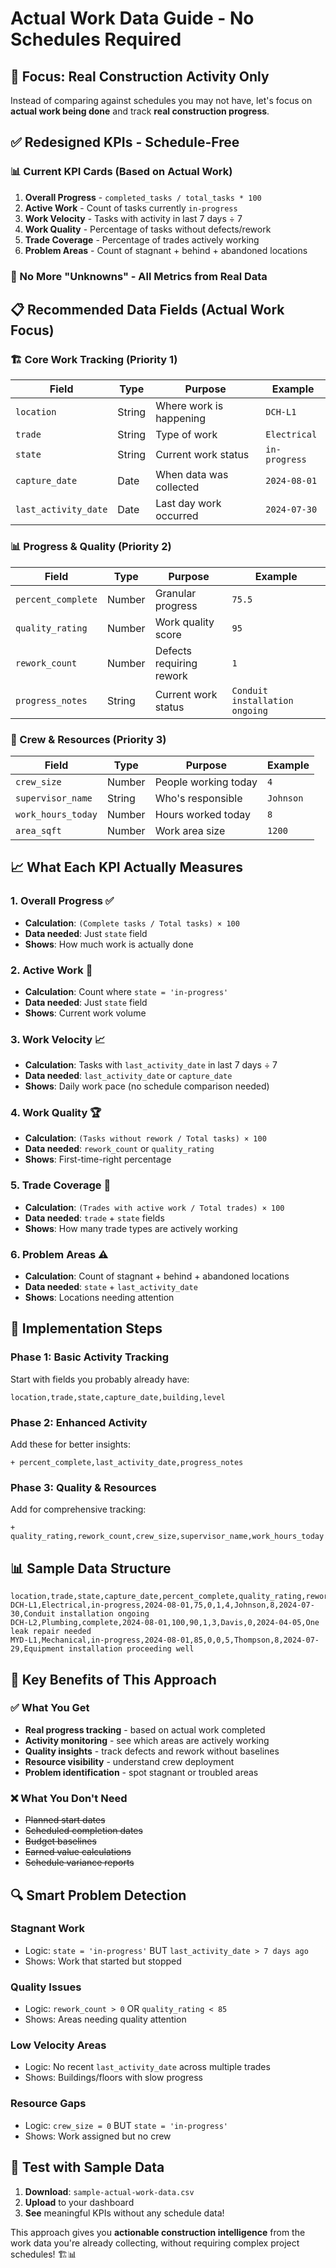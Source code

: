 # Actual Work Data Guide - No Schedules Required

## 🎯 **Focus: Real Construction Activity Only**

Instead of comparing against schedules you may not have, let's focus on **actual work being done** and track **real construction progress**.

## ✅ **Redesigned KPIs - Schedule-Free**

### **📊 Current KPI Cards (Based on Actual Work)**

1. **Overall Progress** - `completed_tasks / total_tasks * 100`
2. **Active Work** - Count of tasks currently `in-progress`
3. **Work Velocity** - Tasks with activity in last 7 days ÷ 7
4. **Work Quality** - Percentage of tasks without defects/rework
5. **Trade Coverage** - Percentage of trades actively working
6. **Problem Areas** - Count of stagnant + behind + abandoned locations

### **🎯 No More "Unknowns" - All Metrics from Real Data**

## 📋 **Recommended Data Fields (Actual Work Focus)**

### **🏗️ Core Work Tracking (Priority 1)**
| Field | Type | Purpose | Example |
|-------|------|---------|---------|
| `location` | String | Where work is happening | `DCH-L1` |
| `trade` | String | Type of work | `Electrical` |
| `state` | String | Current work status | `in-progress` |
| `capture_date` | Date | When data was collected | `2024-08-01` |
| `last_activity_date` | Date | Last day work occurred | `2024-07-30` |

### **📊 Progress & Quality (Priority 2)**  
| Field | Type | Purpose | Example |
|-------|------|---------|---------|
| `percent_complete` | Number | Granular progress | `75.5` |
| `quality_rating` | Number | Work quality score | `95` |
| `rework_count` | Number | Defects requiring rework | `1` |
| `progress_notes` | String | Current work status | `Conduit installation ongoing` |

### **👥 Crew & Resources (Priority 3)**
| Field | Type | Purpose | Example |
|-------|------|---------|---------|
| `crew_size` | Number | People working today | `4` |
| `supervisor_name` | String | Who's responsible | `Johnson` |
| `work_hours_today` | Number | Hours worked today | `8` |
| `area_sqft` | Number | Work area size | `1200` |

## 📈 **What Each KPI Actually Measures**

### **1. Overall Progress** ✅
- **Calculation**: `(Complete tasks / Total tasks) × 100`
- **Data needed**: Just `state` field
- **Shows**: How much work is actually done

### **2. Active Work** 🔵  
- **Calculation**: Count where `state = 'in-progress'`
- **Data needed**: Just `state` field
- **Shows**: Current work volume

### **3. Work Velocity** 📈
- **Calculation**: Tasks with `last_activity_date` in last 7 days ÷ 7
- **Data needed**: `last_activity_date` or `capture_date`
- **Shows**: Daily work pace (no schedule comparison needed)

### **4. Work Quality** 🏆
- **Calculation**: `(Tasks without rework / Total tasks) × 100`
- **Data needed**: `rework_count` or `quality_rating`
- **Shows**: First-time-right percentage

### **5. Trade Coverage** 🔧
- **Calculation**: `(Trades with active work / Total trades) × 100`
- **Data needed**: `trade` + `state` fields
- **Shows**: How many trade types are actively working

### **6. Problem Areas** ⚠️
- **Calculation**: Count of stagnant + behind + abandoned locations
- **Data needed**: `state` + `last_activity_date`
- **Shows**: Locations needing attention

## 🚀 **Implementation Steps**

### **Phase 1: Basic Activity Tracking**
Start with fields you probably already have:
```csv
location,trade,state,capture_date,building,level
```

### **Phase 2: Enhanced Activity**
Add these for better insights:
```csv
+ percent_complete,last_activity_date,progress_notes
```

### **Phase 3: Quality & Resources**
Add for comprehensive tracking:
```csv
+ quality_rating,rework_count,crew_size,supervisor_name,work_hours_today
```

## 📊 **Sample Data Structure**

```csv
location,trade,state,capture_date,percent_complete,quality_rating,rework_count,crew_size,supervisor_name,work_hours_today,last_activity_date,progress_notes
DCH-L1,Electrical,in-progress,2024-08-01,75,0,1,4,Johnson,8,2024-07-30,Conduit installation ongoing
DCH-L2,Plumbing,complete,2024-08-01,100,90,1,3,Davis,0,2024-04-05,One leak repair needed
MYD-L1,Mechanical,in-progress,2024-08-01,85,0,0,5,Thompson,8,2024-07-29,Equipment installation proceeding well
```

## 🎯 **Key Benefits of This Approach**

### **✅ What You Get**
- **Real progress tracking** - based on actual work completed
- **Activity monitoring** - see which areas are actively working
- **Quality insights** - track defects and rework without baselines
- **Resource visibility** - understand crew deployment
- **Problem identification** - spot stagnant or troubled areas

### **❌ What You Don't Need**
- ~~Planned start dates~~
- ~~Scheduled completion dates~~
- ~~Budget baselines~~
- ~~Earned value calculations~~
- ~~Schedule variance reports~~

## 🔍 **Smart Problem Detection**

### **Stagnant Work** 
- Logic: `state = 'in-progress'` BUT `last_activity_date > 7 days ago`
- Shows: Work that started but stopped

### **Quality Issues**
- Logic: `rework_count > 0` OR `quality_rating < 85`
- Shows: Areas needing quality attention

### **Low Velocity Areas**
- Logic: No recent `last_activity_date` across multiple trades
- Shows: Buildings/floors with slow progress

### **Resource Gaps**
- Logic: `crew_size = 0` BUT `state = 'in-progress'`
- Shows: Work assigned but no crew

## 🚀 **Test with Sample Data**

1. **Download**: `sample-actual-work-data.csv`
2. **Upload** to your dashboard
3. **See** meaningful KPIs without any schedule data!

This approach gives you **actionable construction intelligence** from the work data you're already collecting, without requiring complex project schedules! 🏗️📊